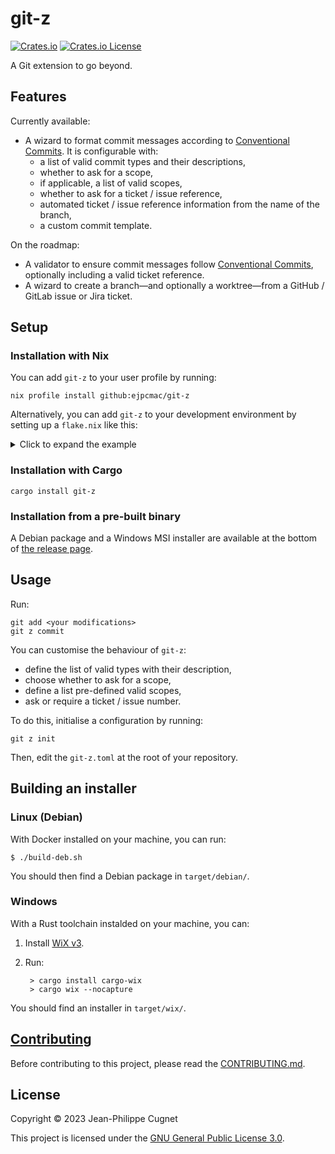 # git-z

[![Crates.io](https://img.shields.io/crates/v/git-z)](https://crates.io/crates/git-z)
[![Crates.io License](https://img.shields.io/crates/l/git-z)](LICENSE)

A Git extension to go beyond.

## Features

Currently available:

* A wizard to format commit messages according to [Conventional
    Commits](https://www.conventionalcommits.org/en/v1.0.0/). It is configurable
    with:
    * a list of valid commit types and their descriptions,
    * whether to ask for a scope,
    * if applicable, a list of valid scopes,
    * whether to ask for a ticket / issue reference,
    * automated ticket / issue reference information from the name of the
        branch,
    * a custom commit template.

On the roadmap:

* A validator to ensure commit messages follow [Conventional
    Commits](https://www.conventionalcommits.org/en/v1.0.0/), optionally
    including a valid ticket reference.
* A wizard to create a branch—and optionally a worktree—from a GitHub / GitLab
    issue or Jira ticket.

## Setup

### Installation with Nix

You can add `git-z` to your user profile by running:

    nix profile install github:ejpcmac/git-z

Alternatively, you can add `git-z` to your development environment by setting
up a `flake.nix` like this:

<details>
<summary>Click to expand the example</summary>

```nix
{
  inputs = {
    nixpkgs.url = "github:NixOS/nixpkgs";
    flake-parts.url = "github:hercules-ci/flake-parts";
    git-z.url = "github:ejpcmac/git-z";
  };

  outputs = { flake-parts, ... }@inputs:
    flake-parts.lib.mkFlake { inherit inputs; } {
      systems = [ "x86_64-linux" ];

      perSystem = { inputs', ... }:
        let
          pkgs = inputs'.nixpkgs.legacyPackages;
          git-z = inputs'.git-z.packages.git-z;
        in
        {
          devShells.default = pkgs.mkShell {
            buildInputs = [
              # Tools.
              git-z

              # Other dependencies.
            ];
          };
        };
    };
}
```

</details>

### Installation with Cargo

    cargo install git-z

### Installation from a pre-built binary

A Debian package and a Windows MSI installer are available at the bottom of [the
release page](https://github.com/ejpcmac/git-z/releases/latest).

## Usage

Run:

    git add <your modifications>
    git z commit

You can customise the behaviour of `git-z`:

* define the list of valid types with their description,
* choose whether to ask for a scope,
* define a list pre-defined valid scopes,
* ask or require a ticket / issue number.

To do this, initialise a configuration by running:

    git z init

Then, edit the `git-z.toml` at the root of your repository.

## Building an installer

### Linux (Debian)

With Docker installed on your machine, you can run:

    $ ./build-deb.sh

You should then find a Debian package in `target/debian/`.

### Windows

With a Rust toolchain instalded on your machine, you can:

1. Install [WiX v3](https://wixtoolset.org/docs/wix3/).

2. Run:

        > cargo install cargo-wix
        > cargo wix --nocapture

You should find an installer in `target/wix/`.

## [Contributing](CONTRIBUTING.md)

Before contributing to this project, please read the
[CONTRIBUTING.md](CONTRIBUTING.md).

## License

Copyright © 2023 Jean-Philippe Cugnet

This project is licensed under the [GNU General Public License 3.0](LICENSE).
